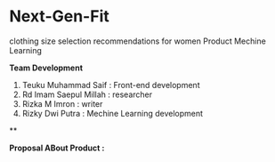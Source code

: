 # Next-Gen-Fit
clothing size selection recommendations for women Product Mechine Learning

**Team Development**
1. Teuku Muhammad Saif : Front-end development
2. Rd Imam Saepul Millah : researcher
3. Rizka M Imron : writer
4. Rizky Dwi Putra : Mechine Learning development

**



**Proposal ABout Product :**
